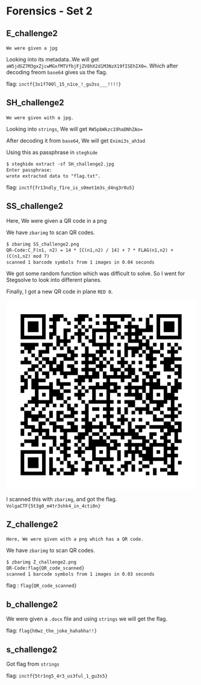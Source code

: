 # Forensics - Set 2 
## E_challenge2

`We were given a jpg`  

Looking into its metadata..We will get `aW5jdGZ7M3gxZjcwMGxfMTVfbjFjZV8hX2d1M3NzX19fISEhIX0=`. Which after decoding freom `base64` gives us the flag.  

flag: `inctf{3x1f700l_15_n1ce_!_gu3ss___!!!!}`


## SH_challenge2

`We were given with a jpg.`

Looking into `strings`, We will get `RW5pbWkzc19haDNhZAo=`  

After decoding it from `base64`, We will get `Enimi3s_ah3ad`

Using this as passphrase in `steghide`  

```
$ steghide extract -sf SH_challenge2.jpg 
Enter passphrase: 
wrote extracted data to "flag.txt".
```
flag: `inctf{fr13ndly_f1re_is_s0met1m3s_d4ng3r0u5}`

## SS_challenge2  

Here, We were given a QR code in a png

We have `zbarimg` to scan QR codes.  

```
$ zbarimg SS_challenge2.png 
QR-Code:C_F(n1, n2) = 14 * [C(n1,n2) / 14] + 7 * FLAG(n1,n2) + (C(n1,n2) mod 7)
scanned 1 barcode symbols from 1 images in 0.04 seconds
```
We got some random function which was difficult to solve. So I went for Stegsolve to look into different planes.  

Finally, I got a new QR code in plane `RED 0`. 

![SS_challenge2](https://github.com/rith-vik-7/Forensics/blob/main/Images/ss.png)

I scanned this with `zbarimg`, and got the flag.  
`VolgaCTF{5t3g0_m4tr3shk4_in_4cti0n}`

## Z_challenge2

```Here, We were given with a png which has a QR code.```  

We have `zbarimg` to scan QR codes.  

```
$ zbarimg Z_challenge2.png 
QR-Code:flag{QR_code_scanned}
scanned 1 barcode symbols from 1 images in 0.03 seconds
```

flag : `flag{QR_code_scanned}`

## b_challenge2

We were given a `.docx` file and using `strings` we will get the flag.  

flag: `flag{h0wz_the_joke_hahahha!!}`

## s_challenge2

Got flag from `strings`

flag: `inctf{5tr1ng5_4r3_us3ful_1_gu3s5}`
